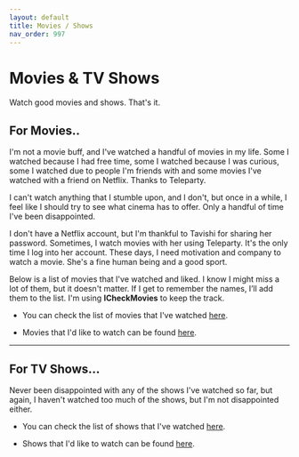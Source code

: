 ```yaml
---
layout: default
title: Movies / Shows
nav_order: 997
---
```


# Movies & TV Shows

Watch good movies and shows. That's it.

## For Movies..

I'm not a movie buff, and I've watched a handful of movies in my life. Some I watched because I had free time, some I watched because I was curious, some I watched due to people I'm friends with and some movies I've watched with a friend on Netflix. Thanks to Teleparty.

I can't watch anything that I stumble upon, and I don't, but once in a while, I feel like I should try to see what cinema has to offer. Only a handful of time I've been disappointed.

I don't have a Netflix account, but I'm thankful to Tavishi for sharing her password. Sometimes, I watch movies with her using Teleparty. It's the only time I log into her account. These days, I need motivation and company to watch a movie. She's a fine human being and a good sport.

Below is a list of movies that I've watched and liked. I know I might miss a lot of them, but it doesn't matter. If I get to remember the names, I’ll add them to the list. I'm using __ICheckMovies__ to keep the track.


<!-- - List of Movies - [TrackT](https://trakt.tv/users/codedotjs) -->

- You can check the list of movies that I've watched [here](https://www.icheckmovies.com/profiles/codedotjs/).

- Movies that I'd like to watch can be found [here](https://www.icheckmovies.com/profiles/codedotjs/).

---

## For TV Shows...

Never been disappointed with any of the shows I've watched so far, but again, I haven't watched too much of the shows, but I'm not disappointed either.

- You can check the list of shows that I've watched [here](https://www.icheckmovies.com/profiles/codedotjs/).

- Shows that I'd like to watch can be found [here](https://www.icheckmovies.com/profiles/codedotjs/).
